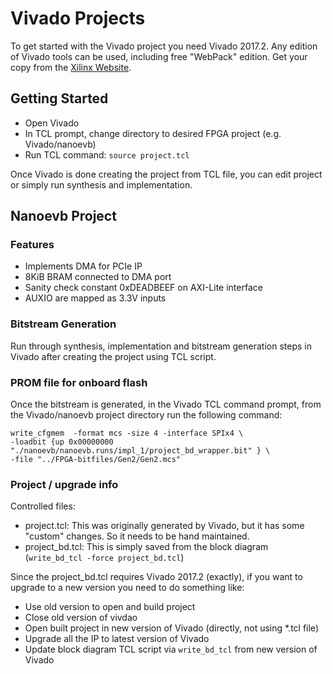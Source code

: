 # Vivado Projects

To get started with the Vivado project you need Vivado 2017.2. Any edition of Vivado tools can be used, including free "WebPack" edition. Get your copy from the [Xilinx Website](https://www.xilinx.com/).

## Getting Started
- Open Vivado
- In TCL prompt, change directory to desired FPGA project (e.g. Vivado/nanoevb)
- Run TCL command: ```source project.tcl```

Once Vivado is done creating the project from TCL file, you can edit project or simply
run synthesis and implementation.

## Nanoevb Project
### Features
- Implements DMA for PCIe IP
- 8KiB BRAM connected to DMA port
- Sanity check constant 0xDEADBEEF on AXI-Lite interface
- AUXIO are mapped as 3.3V inputs

### Bitstream Generation
Run through synthesis, implementation and bitstream generation steps in Vivado after creating the project
using TCL script.

### PROM file for onboard flash
Once the bitstream is generated, in the Vivado TCL command prompt, from the Vivado/nanoevb project directory run the following command:

    write_cfgmem  -format mcs -size 4 -interface SPIx4 \
    -loadbit {up 0x00000000 "./nanoevb/nanoevb.runs/impl_1/project_bd_wrapper.bit" } \
    -file "../FPGA-bitfiles/Gen2/Gen2.mcs"


### Project / upgrade info
Controlled files:

- project.tcl: This was originally generated by Vivado, but it has some "custom" changes. So it needs to be hand maintained.
- project_bd.tcl: This is simply saved from the block diagram (```write_bd_tcl -force project_bd.tcl```)
 
Since the project_bd.tcl requires Vivado 2017.2 (exactly), if you want to upgrade to a new version you need to do something like:

- Use old version to open and build project
- Close old version of vivdao
- Open built project in new version of Vivado (directly, not using *.tcl file)
- Upgrade all the IP to latest version of Vivado
- Update block diagram TCL script via ```write_bd_tcl``` from new version of Vivado 
